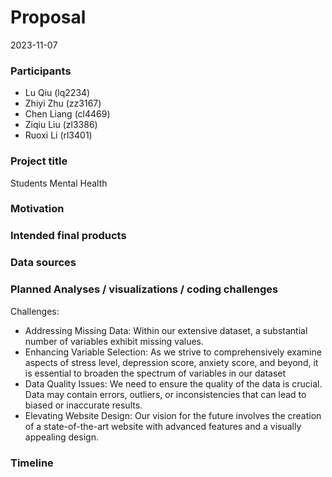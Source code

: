 Proposal
================
2023-11-07

### Participants

- Lu Qiu (lq2234)
- Zhiyi Zhu (zz3167)
- Chen Liang (cl4469)
- Ziqiu Liu (zl3386)
- Ruoxi Li (rl3401)

### Project title

Students Mental Health

### Motivation

### Intended final products

### Data sources

### Planned Analyses / visualizations / coding challenges

Challenges:

- Addressing Missing Data: Within our extensive dataset, a substantial
  number of variables exhibit missing values.
- Enhancing Variable Selection: As we strive to comprehensively examine
  aspects of stress level, depression score, anxiety score, and beyond,
  it is essential to broaden the spectrum of variables in our dataset
- Data Quality Issues: We need to ensure the quality of the data is
  crucial. Data may contain errors, outliers, or inconsistencies that
  can lead to biased or inaccurate results.
- Elevating Website Design: Our vision for the future involves the
  creation of a state-of-the-art website with advanced features and a
  visually appealing design.

### Timeline
